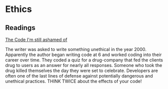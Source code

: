 # Ethics

## Readings

[The Code I'm still ashamed of](https://medium.freecodecamp.org/the-code-im-still-ashamed-of-e4c021dff55e)

The writer was asked to write something unethical in the year 2000. Apparently the author began writing code at 6 and worked coding into their career over time. They coded a quiz for a drug-company that fed the clients drug to users as an answer for nearly all responses. Someone who took the drug killed themselves the day they were set to celebrate. Developers are often one of the last lines of defense against potentially dangerous and unethical practices. THINK TWICE about the effects of your code!
